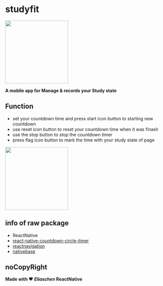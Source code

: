 # studyfit
<img src="https://user-images.githubusercontent.com/76611085/187727392-d7155e93-5806-481c-95a0-7ad113a8ee7a.png" data-canonical-src="https://user-images.githubusercontent.com/76611085/187727392-d7155e93-5806-481c-95a0-7ad113a8ee7a.png" width="200" height="auto" />

**A mobile app for Manage &amp; records your Study state**

## Function
- set your countdown time and press start icon button to starting new countdown
- use reset icon button to reset your countdown time when it was finash
- use the stop button to stop the countdown timer
- press flag icon button to mark the time with your study state of page

<img src="https://user-images.githubusercontent.com/76611085/187724496-25b7924c-8bb6-49fb-98e3-7aa4f99abebf.gif" data-canonical-src="hhttps://user-images.githubusercontent.com/76611085/187724496-25b7924c-8bb6-49fb-98e3-7aa4f99abebf.gif" width="200" height="auto" />

## info of raw package
- ReactNative
- [react-native-countdown-circle-timer](https://www.npmjs.com/package/react-native-countdown-circle-timer)
- [reactnavigation](https://reactnavigation.org/)
- [nativebase](https://nativebase.io/)

## noCopyRight
**Made with ❤️ *Eliaschen* ReactNative**

